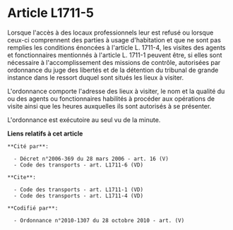 # Article L1711-5

Lorsque l'accès à des locaux professionnels leur est refusé ou lorsque ceux-ci comprennent des parties à usage d'habitation
et que ne sont pas remplies les conditions énoncées à l'article L. 1711-4, les visites des agents et fonctionnaires
mentionnés à l'article L. 1711-1 peuvent être, si elles sont nécessaire à l'accomplissement des missions de contrôle,
autorisées par ordonnance du juge des libertés et de la détention du tribunal de grande instance dans le ressort duquel sont
situés les lieux à visiter.

L'ordonnance comporte l'adresse des lieux à visiter, le nom et la qualité du ou des agents ou fonctionnaires habilités à
procéder aux opérations de visite ainsi que les heures auxquelles ils sont autorisés à se présenter.

L'ordonnance est exécutoire au seul vu de la minute.

**Liens relatifs à cet article**

	**Cité par**:

	  - Décret n°2006-369 du 28 mars 2006 - art. 16 (V)
	  - Code des transports - art. L1711-6 (VD)

	**Cite**:

	  - Code des transports - art. L1711-1 (VD)
	  - Code des transports - art. L1711-4 (VD)

	**Codifié par**:

	  - Ordonnance n°2010-1307 du 28 octobre 2010 - art. (V)
